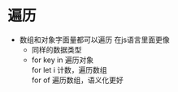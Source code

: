 # 遍历

- 数组和对象字面量都可以遍历
    在js语言里面更像
    - 同样的数据类型
    - for key in  遍历对象   
        for let i 计数，遍历数组   
        for of  遍历数组，语义化更好